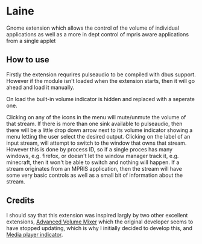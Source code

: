 Laine
=====

Gnome extension which allows the control of the volume of individual applications as well as a more in dept control of mpris aware applications from a single applet


How to use
----------
Firstly the extension requrires pulseaudio to be compiled with dbus support.  However if the module isn't loaded when the extension starts, then it will go ahead and load it manually.

On load the built-in volume indicator is hidden and replaced with a seperate one.

Clicking on any of the icons in the menu will mute/unmute the volume of that stream.
If there is more than one sink available to pulseaudio, then there will be a little drop down arrow next to its volume indicator showing a menu letting the user select the desired output.
Clicking on the label of an input stream, will attempt to switch to the window that owns that stream.  However this is done by process ID, so if a single proces has many windows, e.g. firefox, or doesn't let the window manager track it, e.g. minecraft, then it won't be able to switch and nothing will happen.
If a stream originates from an MPRIS application, then the stream will have some very basic controls as well as a small bit of information about the stream.

Credits
----------
I should say that this extension was inspired largly by two other excellent extensions,
[Advanced Volume Mixer](https://extensions.gnome.org/extension/212/advanced-volume-mixer/)
which the original developer seems to have stopped updating, which is why I initially decided to develop this, and
[Media player indicator](https://extensions.gnome.org/extension/55/media-player-indicator/).
